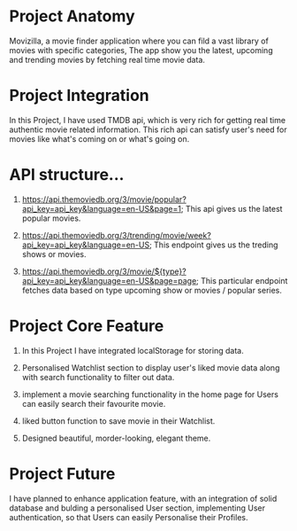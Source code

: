 # Project Anatomy
Movizilla, a movie finder application where you can fild a vast library of movies with specific categories,
The app show you the latest, upcoming and trending movies by fetching real time movie data.


# Project Integration
In this Project, I have used TMDB api, which is very rich for getting real time authentic movie related information. This rich api can satisfy user's need for movies like what's coming on or what's going on.

# API structure...
1) https://api.themoviedb.org/3/movie/popular?api_key=api_key&language=en-US&page=1;
    This api gives us the latest popular movies.

2) https://api.themoviedb.org/3/trending/movie/week?api_key=api_key&language=en-US;
    This endpoint gives us the treding shows or movies.

3) https://api.themoviedb.org/3/movie/${type}?api_key=api_key&language=en-US&page=page;
    This particular endpoint fetches data based on type upcoming show or movies / popular series.


# Project Core Feature
1) In this Project I have integrated localStorage for storing data.

2) Personalised Watchlist section to display user's liked movie data along with search functionality to filter out data.

3) implement a movie searching functionality in the home page for Users can easily search their favourite movie.

4) liked button function to save movie in their Watchlist.

5) Designed beautiful, morder-looking, elegant theme.


# Project Future
I have planned to enhance application feature, with an integration of solid database and bulding a personalised User section, implementing User authentication, so that Users can easily Personalise their Profiles.






